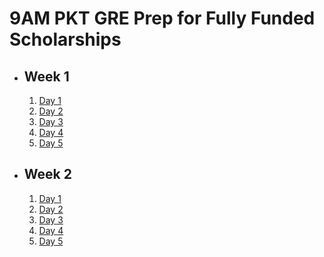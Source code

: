 # 9AM PKT GRE Prep for Fully Funded Scholarships

- ## Week 1

   1. [Day 1](https://www.facebook.com/iCodeguru/videos/1382026309428532)
   2. [Day 2](https://www.facebook.com/iCodeguru/videos/1117294466325888)
   3. [Day 3](https://www.facebook.com/iCodeguru/videos/2024752084666195)
   4. [Day 4](https://www.facebook.com/iCodeguru/videos/601320429287108)
   5. [Day 5](https://www.facebook.com/iCodeguru/videos/2054885818268767)

- ## Week 2

   1. [Day 1](https://www.facebook.com/iCodeguru/videos/629450156209348)
   2. [Day 2](https://www.facebook.com/iCodeguru/videos/1128937338778408)
   3. [Day 3]()
   4. [Day 4](https://www.facebook.com/iCodeguru/videos/589338620653500)
   5. [Day 5](https://www.facebook.com/iCodeguru/videos/829594769293536)

<!-- - ## Week 3

   1. [Day 1](https://www.facebook.com/iCodeguru/videos/558873333821403)
   2. [Day 2]()
   3. [Day 3]()
   4. [Day 4]()
   5. [Day 5]() -->

<!-- - ## Week 

   1. [Day 1]()
   2. [Day 2]()
   3. [Day 3]()
   4. [Day 4]()
   5. [Day 5]() -->